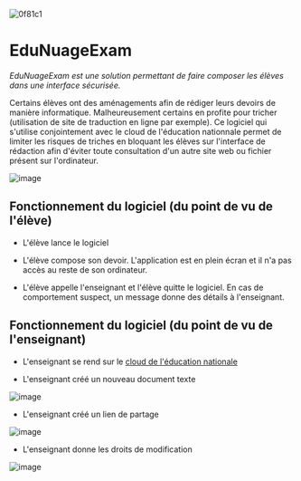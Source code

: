 <!-- https://badgen.net/badge/EduNuageExam/T%C3%A9l%C3%A9charger/0f81c1?icon=github -->
![0f81c1](https://user-images.githubusercontent.com/53106394/220177662-84190745-6f65-44d8-aa69-57af03b523dd.svg)

# EduNuageExam

*EduNuageExam est une solution permettant de faire composer les élèves dans une interface sécurisée.*

Certains élèves ont des aménagements afin de rédiger leurs devoirs de manière informatique. Malheureusement certains en profite pour tricher (utilisation de site de traduction en ligne par exemple). Ce logiciel qui s'utilise conjointement avec le cloud de l'éducation nationnale permet de limiter les risques de triches en bloquant les élèves sur l'interface de rédaction afin d'éviter toute consultation d'un autre site web ou fichier présent sur l'ordinateur.

![image](https://user-images.githubusercontent.com/53106394/220179066-473031ce-4272-4149-a89c-691a4e7dfc54.png)


## Fonctionnement du logiciel (du point de vu de l'élève)

- L'élève lance le logiciel

- L'élève compose son devoir. L'application est en plein écran et il n'a pas accès au reste de son ordinateur.

- L'élève appelle l'enseignant et l'élève quitte le logiciel. En cas de comportement suspect, un message donne des détails à l'enseignant.

## Fonctionnement du logiciel (du point de vu de l'enseignant)

- L'enseignant se rend sur le [cloud de l'éducation nationale](https://nuage.apps.education.fr/)

- L'enseignant créé un nouveau document texte

![image](https://user-images.githubusercontent.com/53106394/220179566-dbba53de-b307-40a1-8424-5e454573b693.png)

- L'enseignant créé un lien de partage

![image](https://user-images.githubusercontent.com/53106394/220179916-3be0db56-4b37-4c61-9d38-006919bbfb7d.png)

- L'enseignant donne les droits de modification

![image](https://user-images.githubusercontent.com/53106394/220180135-7a382ded-1ebb-4c43-8db4-6dd22192786e.png)
